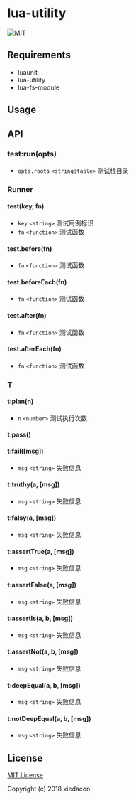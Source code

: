 # lua-utility

[![MIT](https://img.shields.io/badge/license-MIT-blue.svg)](https://github.com/xiedacon/lua-test/blob/master/LICENSE)

## Requirements

* luaunit
* lua-utility
* lua-fs-module

## Usage

## API

### test:run(opts)

* ``opts.roots`` ``<string|table>`` 测试根目录

### Runner

#### test(key, fn)

* ``key`` ``<string>`` 测试用例标识
* ``fn`` ``<function>`` 测试函数

#### test.before(fn)

* ``fn`` ``<function>`` 测试函数

#### test.beforeEach(fn)

* ``fn`` ``<function>`` 测试函数

#### test.after(fn)

* ``fn`` ``<function>`` 测试函数

#### test.afterEach(fn)

* ``fn`` ``<function>`` 测试函数

### T

#### t:plan(n)

* ``n`` ``<number>`` 测试执行次数

#### t:pass()



#### t:fail([msg])

* ``msg`` ``<string>`` 失败信息

#### t:truthy(a, [msg])

* ``msg`` ``<string>`` 失败信息

#### t:falsy(a, [msg])

* ``msg`` ``<string>`` 失败信息

#### t:assertTrue(a, [msg])

* ``msg`` ``<string>`` 失败信息

#### t:assertFalse(a, [msg])

* ``msg`` ``<string>`` 失败信息

#### t:assertIs(a, b, [msg])

* ``msg`` ``<string>`` 失败信息

#### t:assertNot(a, b, [msg])

* ``msg`` ``<string>`` 失败信息

#### t:deepEqual(a, b, [msg])

* ``msg`` ``<string>`` 失败信息

#### t:notDeepEqual(a, b, [msg])

* ``msg`` ``<string>`` 失败信息

## License

[MIT License](https://github.com/xiedacon/lua-test/blob/master/LICENSE)

Copyright (c) 2018 xiedacon
